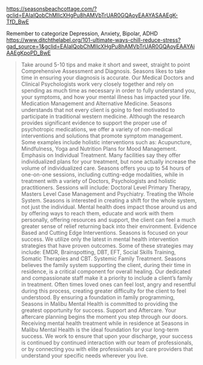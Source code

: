 https://seasonsbeachcottage.com/?gclid=EAIaIQobChMIlcXHgPu8hAMVbTrUAR0GQAoyEAAYASAAEgK-TfD_BwE

Remember to categorize Depression, Anxiety, Bipolar, ADHD
https://www.ditchthelabel.org/101-ultimate-ways-chill-reduce-stress?gad_source=1&gclid=EAIaIQobChMIlcXHgPu8hAMVbTrUAR0GQAoyEAAYAiAAEgKpoPD_BwE

> Take around 5-10 tips and make it short and sweet, straight to point
Comprehensive Assessment and Diagnosis. Seasons likes to take time in ensuring your diagnosis is accurate. Our Medical Doctors and Clinical Psychologists work very closely together and rely on spending as much time as necessary in order to fully understand you, your symptoms, and how your mental illness has impacted your life.
Medication Management and Alternative Medicine. Seasons understands that not every client is going to feel motivated to participate in traditional western medicine. Although the research provides significant evidence to support the proper use of psychotropic medications, we offer a variety of non-medical interventions and solutions that promote symptom management. Some examples include holistic interventions such as: Acupuncture, Mindfulness, Yoga and Nutrition Plans for Mood Management.
Emphasis on Individual Treatment. Many facilities say they offer individualized plans for your treatment, but none actually increase the volume of individualized care. Seasons offers you up to 54 hours of one-on-one sessions, including cutting-edge modalities, while in treatment with a variety of Doctors, Psychologists and holistic practitioners. Sessions will include: Doctoral Level Primary Therapy, Masters Level Case Management and Psychiatry.
Treating the Whole System. Seasons is interested in creating a shift for the whole system, not just the individual. Mental health does impact those around us and by offering ways to reach them, educate and work with them personally, offering resources and support, the client can feel a much greater sense of relief returning back into their environment.
Evidence Based and Cutting Edge Interventions. Seasons is focused on your success. We utilize only the latest in mental health intervention strategies that have proven outcomes. Some of these strategies may include: EMDR, Brainspotting, DBT, EFT, Social Skills Training, Somatic Therapies and CBT.
Systemic Family Treatment. Seasons believes the family system supporting the client, during their time in residence, is a critical component for overall healing. Our dedicated and compassionate staff make it a priority to include a client’s family in treatment. Often times loved ones can feel lost, angry and resentful during this process, creating greater difficulty for the client to feel understood. By ensuring a foundation in family programming, Seasons in Malibu Mental Health is committed to providing the greatest opportunity for success.
Support and Aftercare. Your aftercare planning begins the moment you step through our doors. Receiving mental health treatment while in residence at Seasons in Malibu Mental Health is the ideal foundation for your long-term success. We work to ensure that upon your discharge, your success is continued by continued interaction with our team of professionals, or by connecting you with elite professionals and care providers that understand your specific needs wherever you live.
